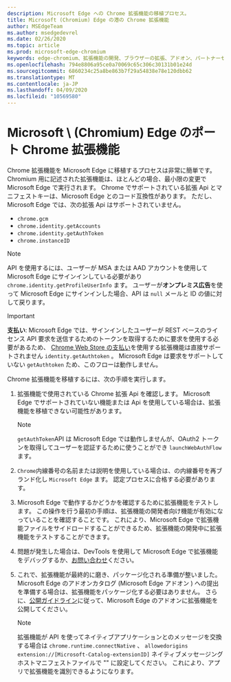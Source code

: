 ```yaml
---
description: Microsoft Edge への Chrome 拡張機能の移植プロセス。
title: Microsoft (Chromium) Edge の港の Chrome 拡張機能
author: MSEdgeTeam
ms.author: msedgedevrel
ms.date: 02/26/2020
ms.topic: article
ms.prod: microsoft-edge-chromium
keywords: edge-chromium、拡張機能の開発、ブラウザーの拡張、アドオン、パートナーセンター、開発者
ms.openlocfilehash: 794e8806a95ce0a70069c65c306c30131b01e24d
ms.sourcegitcommit: 6860234c25a8be863b7f29a54838e78e120dbb62
ms.translationtype: MT
ms.contentlocale: ja-JP
ms.lasthandoff: 04/09/2020
ms.locfileid: "10569580"
---
```

# Microsoft \ (Chromium) Edge のポート Chrome 拡張機能  

Chrome 拡張機能を Microsoft Edge に移植するプロセスは非常に簡単です。  Chromium 用に記述された拡張機能は、ほとんどの場合、最小限の変更で Microsoft Edge で実行されます。  Chrome でサポートされている拡張 Api とマニフェストキーは、Microsoft Edge とのコード互換性があります。  ただし、Microsoft Edge では、次の拡張 Api はサポートされていません。  

*   `chrome.gcm`  
*   `chrome.identity.getAccounts`  
*   `chrome.identity.getAuthToken`  
*   `chrome.instanceID`  

> [!Note]
> API を使用するには、ユーザーが MSA または AAD アカウントを使用して Microsoft Edge にサインインしている必要があり `chrome.identity.getProfileUserInfo` ます。  ユーザーが**オンプレミス広告**を使って Microsoft Edge にサインインした場合、API は `null` メールと ID の値に対して戻ります。  

> [!IMPORTANT]
> **支払い**: Microsoft Edge では、サインインしたユーザーが REST ベースのライセンス API 要求を送信するためのトークンを取得するために要求を使用する必要があるため、 [Chrome Web Store の支払い][ChromeDeveloperWebStorePayments]を使用する拡張機能は直接サポートされません `identity.getAuthtoken` 。  Microsoft Edge は要求をサポートしていない `getAuthtoken` ため、このフローは動作しません。  

Chrome 拡張機能を移植するには、次の手順を実行します。  

1.  拡張機能で使用されている Chrome 拡張 Api を確認します。  Microsoft Edge でサポートされていない機能または Api を使用している場合は、拡張機能を移植できない可能性があります。  
    
    > [!NOTE]
    > `getAuthToken`API は Microsoft Edge では動作しませんが、OAuth2 トークンを取得してユーザーを認証するために使うことができ `launchWebAuthFlow` ます。  
    
1.  `Chrome`内線番号の名前または説明を使用している場合は、の内線番号を再ブランド化し `Microsoft Edge` ます。  認定プロセスに合格する必要があります。  
    
1.  Microsoft Edge で動作するかどうかを確認するために拡張機能をテストします。  この操作を行う最初の手順は、拡張機能の開発者向け機能が有効になっていることを確認することです。  これにより、Microsoft Edge で拡張機能ファイルをサイドロードすることができるため、拡張機能の開発中に拡張機能をテストすることができます。  
    
1.  問題が発生した場合は、DevTools を使用して Microsoft Edge で拡張機能をデバッグするか、[お問い合わせ][mailtoExtensionPartnerOpsMicrosoft]ください。  
    
1.  これで、拡張機能が最終的に磨き、パッケージ化される準備が整いました。  Microsoft Edge のアドオンカタログ (Microsoft Edge アドオン \) への提出を準備する場合は、拡張機能をパッケージ化する必要はありません。  さらに、[公開ガイドライン][ExtensionsPublishExtension]に従って、Microsoft Edge のアドオンに拡張機能を公開してください。  
    
    > [!NOTE]
    > 拡張機能が API を使ってネイティブアプリケーションとのメッセージを交換する場合は `chrome.runtime.connectNative` 、 `allowedorigins` `extension://[Microsoft-Catalog-extensionID]` ネイティブメッセージングホストマニフェストファイルで "" に設定してください。  これにより、アプリで拡張機能を識別できるようになります。  

<!-- image links -->  

<!-- links -->  

[ExtensionsPublishExtension]: ../publish/publish-extension.md "内線番号を発行する"  

[mailtoExtensionPartnerOpsMicrosoft]: mailto:extensionpartnerops@microsoft.com "ExtensionPartnerOps@microsoft.com"  

[ChromeDeveloperWebStorePayments]: https://developer.chrome.com/webstore/one_time_payments "ワンタイムの支払い-Google Chrome"  
